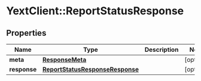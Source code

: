 # YextClient::ReportStatusResponse

## Properties
Name | Type | Description | Notes
------------ | ------------- | ------------- | -------------
**meta** | [**ResponseMeta**](ResponseMeta.md) |  | [optional] 
**response** | [**ReportStatusResponseResponse**](ReportStatusResponseResponse.md) |  | [optional] 


